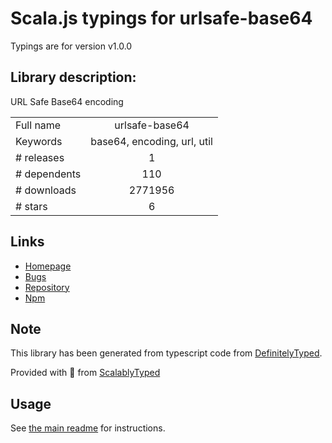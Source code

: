 
# Scala.js typings for urlsafe-base64

Typings are for version v1.0.0

## Library description:
URL Safe Base64 encoding

|                    |                 |
| ------------------ | :-------------: |
| Full name          | urlsafe-base64 |
| Keywords           | base64, encoding, url, util |
| # releases         | 1 |
| # dependents       | 110 |
| # downloads        | 2771956 |
| # stars            | 6 |

## Links
- [Homepage](https://github.com/RGBboy/urlsafe-base64)
- [Bugs](https://github.com/RGBboy/urlsafe-base64/issues)
- [Repository](https://github.com/RGBboy/urlsafe-base64)
- [Npm](https://www.npmjs.com/package/urlsafe-base64)
    


## Note
This library has been generated from typescript code from [DefinitelyTyped](https://definitelytyped.org).

Provided with :purple_heart: from [ScalablyTyped](https://github.com/oyvindberg/ScalablyTyped)

## Usage
See [the main readme](../../readme.md) for instructions.


